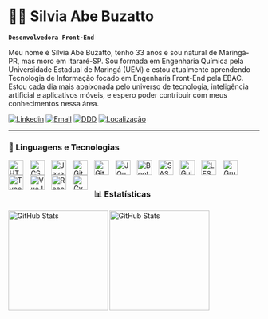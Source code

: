 # 👩‍💻 Silvia Abe Buzatto

**`Desenvolvedora Front-End`**

Meu nome é Silvia Abe Buzatto, tenho 33 anos e sou natural de Maringá-PR, mas moro em Itararé-SP. Sou formada em Engenharia Química pela Universidade Estadual de Maringá (UEM) e estou atualmente aprendendo Tecnologia de Informação focado em Engenharia Front-End pela EBAC. Estou cada dia mais apaixonada pelo universo de tecnologia, inteligência artificial e aplicativos móveis, e espero poder contribuir com meus conhecimentos nessa área.

<p align="left">
    <a href="https://www.linkedin.com/in/silvia-abe/">
        <img alt="Linkedin" title="Linkedin" src="https://custom-icon-badges.demolab.com/badge/linkedin-8A2BE2?color=%23E05D44&logo=linkedin&logoColor=white&style=for-the-badge&labelColor=CE4630"/></a>
    <a href="silviaabebuzatto@gmail.com">
        <img alt="Email" title="Email" src="https://custom-icon-badges.demolab.com/badge/email-8A2BE2?color=%23E1AD0E&logo=email&logoColor=white&style=for-the-badge&labelColor=C79600"/></a> 
    <a href="#">
        <img alt="DDD" title="DDD" src="https://custom-icon-badges.demolab.com/badge/+55/brasil-8A2BE2?color=55960c&style=for-the-badge&labelColor=488207&logo=phone&logoColor=white"/></a>
    <a href="#">
        <img alt="Localização" title="Localização" src="https://custom-icon-badges.demolab.com/badge/itarare/SP-8A2BE2?color=236ad3&labelColor=1155ba&style=for-the-badge&logo=location&logoColor=white"/></a>
</p>

---

### 🤖 Linguagens e Tecnologias

<img 
    align="left" 
    alt="HTML"
    title="HTML" 
    width="30px" 
    style="padding-right: 10px;" 
    src="https://cdn.jsdelivr.net/gh/devicons/devicon@latest/icons/html5/html5-original.svg" 
/>
<img 
    align="left" 
    alt="CSS" 
    title="CSS"
    width="30px" 
    style="padding-right: 10px;" 
    src="https://cdn.jsdelivr.net/gh/devicons/devicon@latest/icons/css3/css3-original.svg" 
/>
<img 
    align="left" 
    alt="JavaScript" 
    title="JavaScript"
    width="30px" 
    style="padding-right: 10px;" 
    src="https://cdn.jsdelivr.net/gh/devicons/devicon@latest/icons/javascript/javascript-original.svg" 
/>
<img 
    align="left" 
    alt="GitHub" 
    title="GitHub"
    width="30px" 
    style="padding-right: 10px;" 
    src="https://cdn.jsdelivr.net/gh/devicons/devicon@latest/icons/github/github-original.svg" 
/>
<img 
    align="left" 
    alt="Git" 
    title="Git"
    width="30px" 
    style="padding-right: 10px;" 
    src="https://cdn.jsdelivr.net/gh/devicons/devicon@latest/icons/git/git-original.svg" 
/>
<img 
    align="left" 
    alt="JQuery" 
    title="JQuery"
    width="30px" 
    style="padding-right: 10px;" 
    src="https://cdn.jsdelivr.net/gh/devicons/devicon@latest/icons/jquery/jquery-original.svg" 
/>
<img 
    align="left" 
    alt="Bootstrap"
    title="Bootstrap" 
    width="30px" 
    style="padding-right: 10px;" 
    src="https://cdn.jsdelivr.net/gh/devicons/devicon@latest/icons/bootstrap/bootstrap-original.svg" 
/>
<img 
    align="left" 
    alt="SASS" 
    title="SASS"
    width="30px" 
    style="padding-right: 10px;" 
    src="https://cdn.jsdelivr.net/gh/devicons/devicon@latest/icons/sass/sass-original.svg" 
/>
<img 
    align="left" 
    alt="Gulp"
    title="Gulp" 
    width="30px" 
    style="padding-right: 10px;" 
    src="https://cdn.jsdelivr.net/gh/devicons/devicon@latest/icons/gulp/gulp-plain.svg" 
/>
<img 
    align="left" 
    alt="LESS"
    title="LESS" 
    width="30px" 
    style="padding-right: 10px;" 
    src="https://cdn.jsdelivr.net/gh/devicons/devicon@latest/icons/less/less-plain-wordmark.svg" 
/>
<img 
    align="left" 
    alt="Grunt"
    title="Grunt" 
    width="30px" 
    style="padding-right: 10px;" 
    src="https://cdn.jsdelivr.net/gh/devicons/devicon@latest/icons/grunt/grunt-original.svg" 
/>
<img 
    align="left" 
    alt="TypeScript"
    title="TypeScript" 
    width="30px" 
    style="padding-right: 10px;" 
    src="https://cdn.jsdelivr.net/gh/devicons/devicon@latest/icons/typescript/typescript-original.svg" 
/>
<img 
    align="left" 
    alt="VueJS"
    title="VueJS" 
    width="30px" 
    style="padding-right: 10px;" 
    src="https://cdn.jsdelivr.net/gh/devicons/devicon@latest/icons/vuejs/vuejs-original.svg" 
/>
<img 
    align="left" 
    alt="React"
    title="React" 
    width="30px" 
    style="padding-right: 10px;" 
    src="https://cdn.jsdelivr.net/gh/devicons/devicon@latest/icons/react/react-original.svg" 
/>
<img 
    align="left" 
    alt="Cypress" 
    title="Cypress"
    width="30px" 
    style="padding-right: 10px;" 
    src="https://cdn.jsdelivr.net/gh/devicons/devicon@latest/icons/cypressio/cypressio-original.svg" 
/>

<br />
<br />

### 📊 Estatísticas

<p>
  <img 
      align="left" 
      alt="GitHub Stats" 
      height="200" 
      src="https://github-readme-stats.vercel.app/api/top-langs/?username=silviaabe&theme=gruvbox&layout=compact&custom_title=Tecnologias&langs_count=7" 
  />

<img 
    align="left" 
    alt="GitHub Stats" 
    height="200" 
    style="padding-right: 10px;" 
    src="https://github-readme-stats.vercel.app/api?username=silviaabe&show_icons=true&theme=gruvbox&include_all_commits=true&locale=pt-br" 
  />

</p>

